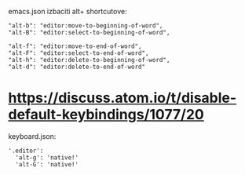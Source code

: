 emacs.json izbaciti alt+ shortcutove:

    "alt-b": "editor:move-to-beginning-of-word",
    "alt-B": "editor:select-to-beginning-of-word",

    "alt-f": "editor:move-to-end-of-word",
    "alt-F": "editor:select-to-end-of-word",
    "alt-h": "editor:delete-to-beginning-of-word",
    "alt-d": "editor:delete-to-end-of-word"



# https://discuss.atom.io/t/disable-default-keybindings/1077/20
keyboard.json:

    '.editor':
      'alt-g': 'native!'
      'alt-G': 'native!'
